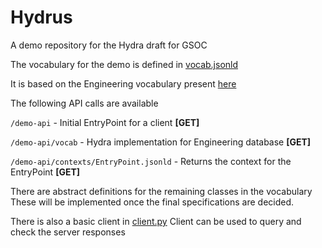 # Hydrus
A demo repository for the Hydra draft for GSOC

The vocabulary for the demo is defined in [vocab.jsonld](https://github.com/chrizandr/Hydrus/blob/master/vocab.jsonld)

It is based on the Engineering vocabulary present [here](https://github.com/chronos-pramantha/RDFvocab/blob/master/ld%2Bjson/)

The following API calls are available

`/demo-api` - Initial EntryPoint for a client **[GET]**

`/demo-api/vocab`  -  Hydra implementation for Engineering database **[GET]**

`/demo-api/contexts/EntryPoint.jsonld` - Returns the context for the EntryPoint **[GET]**

There are abstract definitions for the remaining classes in the vocabulary
These will be implemented once the final specifications are decided.

There is also a basic client in [client.py](https://github.com/chrizandr/Hydrus/blob/master/client.py)
Client can be used to query and check the server responses
